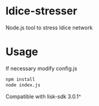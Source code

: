 # ldice-stresser
 Node.js tool to stress ldice network

# Usage
If necessary modify config.js
```sh
npm install
node index.js
```

Compatible with lisk-sdk 3.0.1^
